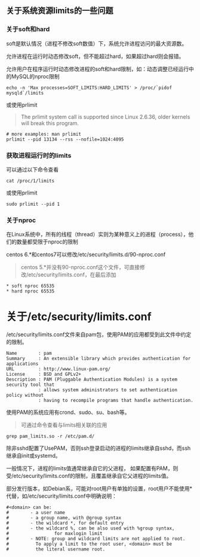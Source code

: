 ## 关于系统资源limits的一些问题

### 关于soft和hard

soft是默认情况（进程不修改soft数值）下，系统允许进程访问的最大资源数。

允许进程在运行时动态修改soft，但不能超过hard，如果超过hard则会报错。

允许用户在程序运行时动态修改进程的soft和hard限制，如：动态调整已经运行中的MySQL的nproc限制
```shell script
echo -n 'Max processes=SOFT_LIMITS:HARD_LIMITS' > /proc/`pidof mysqld`/limits
```
或使用prlimit
>The prlimit system call is supported since Linux 2.6.36, older kernels will break this program.
```shell script
# more examples: man prlimit
prlimit --pid 13134 --rss --nofile=1024:4095
```

### 获取进程运行时的limits
可以通过以下命令查看
```shell script
cat /proc/1/limits
```
或使用prlimit
```shell script
sudo prlimit --pid 1
```

### 关于nproc
在Linux系统中，所有的线程（thread）实则为某种意义上的进程（process），他们的数量都受限于nproc的限制

centos 6.*和centos7可以修改/etc/security/limits.d/90-nproc.conf
>centos 5.*并没有90-nproc.conf这个文件，可直接修改/etc/security/limits.conf，在最后添加
```text
* soft nproc 65535
* hard nproc 65535
```

# 关于/etc/security/limits.conf
/etc/security/limits.conf文件来自pam包，使用PAM的应用都受到此文件中约定的限制。
```text
Name        : pam
Summary     : An extensible library which provides authentication for applications
URL         : http://www.linux-pam.org/
License     : BSD and GPLv2+
Description : PAM (Pluggable Authentication Modules) is a system security tool that
            : allows system administrators to set authentication policy without
            : having to recompile programs that handle authentication.
```

使用PAM的系统应用有crond、sudo、su、bash等。

>可通过命令查看与limits相关联的应用
```shell script
grep pam_limits.so -r /etc/pam.d/
```

除非sshd配置了UsePAM，否则ssh登录启动的进程的limits继承自sshd，而ssh继承自init或systemd。

一般情况下，进程的limits值通常继承自它的父进程，
如果配置有PAM，则受/etc/security/limits.conf的限制，且覆盖继承自它父进程的limits值。

部分发行版本，如Debian系，可能对root用户有单独的设置，root用户不能使用*代替，如/etc/security/limits.conf中明确说明：
```text
#<domain> can be:
#        - a user name
#        - a group name, with @group syntax
#        - the wildcard *, for default entry
#        - the wildcard %, can be also used with %group syntax,
#                 for maxlogin limit
#        - NOTE: group and wildcard limits are not applied to root.
#          To apply a limit to the root user, <domain> must be
#          the literal username root.
```
